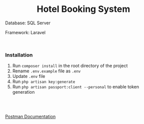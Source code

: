 <h1 align="center">Hotel Booking System</h1>

<p>Database: SQL Server</p>
<p>Framework: Laravel</p>
<br>

<h3>Installation</h3>
<ol>
    <li>Run <code>composer install</code> in the root directory of the project</li>
    <li>Rename <code>.env.example</code> file as <code>.env</code></li>
    <li>Update <code>.env</code> file</li>
    <li>Run <code>php artisan key:generate</code></li>
    <li>Run <code>php artisan passport:client --personal</code> to enable token generation</li>
</ol>

<br>
<br>
<p><a href="https://documenter.getpostman.com/view/1332968/TVssjokB">Postman Documentation</a></p>

